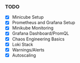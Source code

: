 ### TODO

- [x] Minicube Setup
- [x] Prometheus and Grafana Setup
- [x] Minikube Monitoring
- [x] Grafana Dashboard/PromQL
- [x] Chaos Engineering Basics
- [x] Loki Stack
- [x] Warnings/Alerts
- [x] Autoscaling
